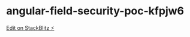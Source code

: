 # angular-field-security-poc-kfpjw6

[Edit on StackBlitz ⚡️](https://stackblitz.com/edit/angular-field-security-poc-kfpjw6)